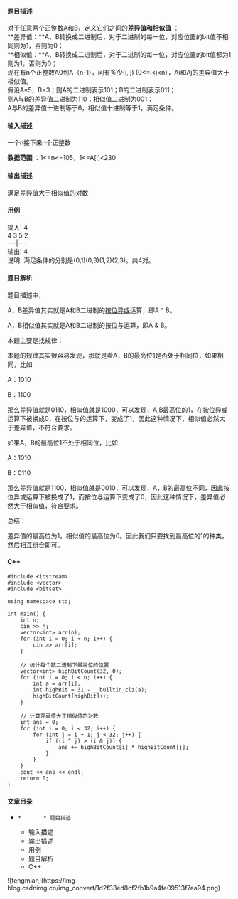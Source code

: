 #### 题目描述

对于任意两个正整数A和B，定义它们之间的**差异值和相似值** ：  
**差异值：**A、B转换成二进制后，对于二进制的每一位，对应位置的bit值不相同则为1，否则为0；  
**相似值：**A、B转换成二进制后，对于二进制的每一位，对应位置的bit值都为1则为1，否则为0；  
现在有n个正整数A0到A（n-1），问有多少(i, j) (0<=i<j<n），Ai和Aj的差异值大于相似值。  
假设A=5，B=3；则A的二进制表示101；B的二进制表示011；  
则A与B的差异值二进制为110；相似值二进制为001；  
A与B的差异值十进制等于6，相似值十进制等于1，满足条件。

#### 输入描述

一个n接下来n个正整数

**数据范围** ：1<=n<=105，1<=A[i]<230

#### 输出描述

满足差异值大于相似值的对数

#### 用例

输入| 4  
4 3 5 2  
---|---  
输出| 4  
说明| 满足条件的分别是(0,1)(0,3)(1,2)(2,3)，共4对。  
  
#### 题目解析

题目描述中，

A，B差异值其实就是A和B二进制的[按位异或](https://so.csdn.net/so/search?q=%E6%8C%89%E4%BD%8D%E5%BC%82%E6%88%96&spm=1001.2101.3001.7020)运算，即A
^ B。

A，B相似值其实就是A和B二进制的按位与运算，即A & B。

本题主要是找规律：

本题的规律其实很容易发现，那就是看A，B的最高位1是否处于相同位，如果相同，比如

A：1010

B：1100

那么差异值就是0110，相似值就是1000，可以发现，A,B最高位的1，在按位异或运算下被换成0，在按位与的运算下，变成了1，因此这种情况下，相似值必然大于差异值，不符合要求。

如果A，B的最高位1不处于相同位，比如

A：1010

B：0110

那么差异值就是1100，相似值就是0010，可以发现，A，B的最高位不同，因此按位异或运算下被换成了1，而按位与运算下变成了0，因此这种情况下，差异值必然大于相似值，符合要求。

总结：

差异值的最高位为1，相似值的最高位为0。因此我们只要找到最高位的1的种类，然后相互组合即可。

#### C++

    
    
    #include <iostream>
    #include <vector>
    #include <bitset>
    
    using namespace std;
    
    int main() {
        int n;
        cin >> n;
        vector<int> arr(n);
        for (int i = 0; i < n; i++) {
            cin >> arr[i];
        }
    
        // 统计每个数二进制下最高位的位置
        vector<int> highBitCount(32, 0);
        for (int i = 0; i < n; i++) {
            int a = arr[i];
            int highBit = 31 - __builtin_clz(a);
            highBitCount[highBit]++;
        }
    
        // 计算差异值大于相似值的对数
        int ans = 0;
        for (int i = 0; i < 32; i++) {
            for (int j = i + 1; j < 32; j++) {
                if ((i ^ j) > (i & j)) {
                    ans += highBitCount[i] * highBitCount[j];
                }
            }
        }
        cout << ans << endl;
        return 0;
    }
    
    

#### 文章目录

  *     *       * 题目描述
      * 输入描述
      * 输出描述
      * 用例
      * 题目解析
      * C++

![fengmian](https://img-
blog.csdnimg.cn/img_convert/1d2f33ed8cf2fb1b9a4fe09513f7aa94.png)

